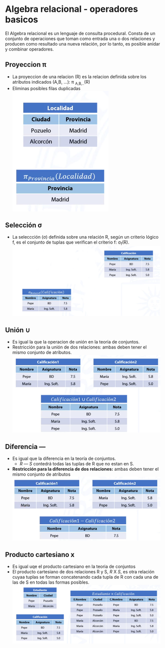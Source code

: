 # Algebra relacional - operadores basicos
El Algebra relacional es un lenguaje de consulta procedural. Consta de un conjunto de operaciones que toman como entrada una o dos relaciones y producen como resultado una nueva relación, por lo tanto, es posible anidar y combinar operadores.

## Proyeccion &pi;
- La proyeccion de una relacion (R) es la relacion definida sobre los atributos indicados (A,B, ...): &pi; <sub>A,B,..</sub>(R)
- Eliminas posibles filas duplicadas<br>
![](src/algebra/proyeccion.png)

## Selección &sigma;
- La seleccción (&sigma;) definida sobre una relación R, según un criterio lógico f, es el conjunto de tuplas que verifican el criterio f: &sigma;<sub>f</sub>(R).
![](src/algebra/seleccion.png)
## Unión &cup;
- Es igual la que la operacion de unión en la teoria de conjuntos.
- Restricción para la unión de dos relaciones: ambas deben tener el mismo conjunto de atributos.
![](src/algebra/union.png)
## Diferencia &#8212;

- Es igual que la diferencia en la teoría de conjuntos.
    - _R_ &#8212; _S_ contedrá todas las tuplas de R que no estan en S.
- **Restricción para la diferencia de dos relaciones:** ambas deben tener el mismo conjunto de atributos
![](src/algebra/diferencia.png)

## Producto cartesiano &#120;

-  Es igual uqe el producto cartesiano en la teoria de conjuntos
- El producto cartesiano de dos relaciones R y S, _R_ X _S_, es otra relación cuyaa tuplas se forman concatenando cada tupla de R con cada una de las de  S en todas las formas posibles.
![](src/algebra/cartesiano)





